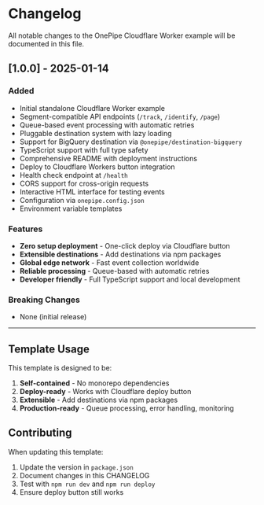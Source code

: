# Changelog

All notable changes to the OnePipe Cloudflare Worker example will be documented in this file.

## [1.0.0] - 2025-01-14

### Added
- Initial standalone Cloudflare Worker example
- Segment-compatible API endpoints (`/track`, `/identify`, `/page`)
- Queue-based event processing with automatic retries
- Pluggable destination system with lazy loading
- Support for BigQuery destination via `@onepipe/destination-bigquery`
- TypeScript support with full type safety
- Comprehensive README with deployment instructions
- Deploy to Cloudflare Workers button integration
- Health check endpoint at `/health`
- CORS support for cross-origin requests
- Interactive HTML interface for testing events
- Configuration via `onepipe.config.json`
- Environment variable templates

### Features
- **Zero setup deployment** - One-click deploy via Cloudflare button
- **Extensible destinations** - Add destinations via npm packages
- **Global edge network** - Fast event collection worldwide
- **Reliable processing** - Queue-based with automatic retries
- **Developer friendly** - Full TypeScript support and local development

### Breaking Changes
- None (initial release)

---

## Template Usage

This template is designed to be:
1. **Self-contained** - No monorepo dependencies
2. **Deploy-ready** - Works with Cloudflare deploy button
3. **Extensible** - Add destinations via npm packages
4. **Production-ready** - Queue processing, error handling, monitoring

## Contributing

When updating this template:
1. Update the version in `package.json`
2. Document changes in this CHANGELOG
3. Test with `npm run dev` and `npm run deploy`
4. Ensure deploy button still works